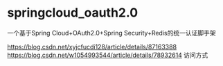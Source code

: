 # springcloud_oauth2.0
一个基于Spring Cloud+OAuth2.0+Spring Security+Redis的统一认证脚手架

https://blog.csdn.net/xyjcfucdi128/article/details/87163388
https://blog.csdn.net/w1054993544/article/details/78932614
访问方式